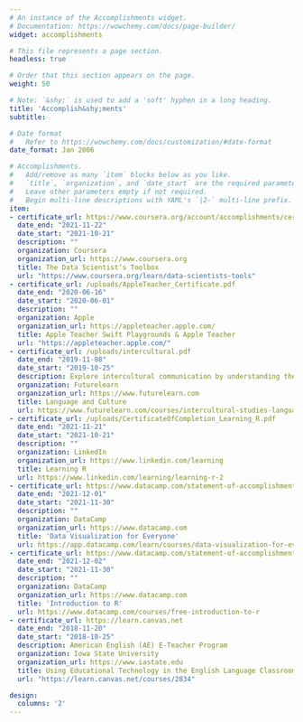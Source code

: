 ```yaml
---
# An instance of the Accomplishments widget.
# Documentation: https://wowchemy.com/docs/page-builder/
widget: accomplishments

# This file represents a page section.
headless: true

# Order that this section appears on the page.
weight: 50

# Note: `&shy;` is used to add a 'soft' hyphen in a long heading.
title: 'Accomplish&shy;ments'
subtitle:

# Date format
#   Refer to https://wowchemy.com/docs/customization/#date-format
date_format: Jan 2006

# Accomplishments.
#   Add/remove as many `item` blocks below as you like.
#   `title`, `organization`, and `date_start` are the required parameters.
#   Leave other parameters empty if not required.
#   Begin multi-line descriptions with YAML's `|2-` multi-line prefix.
item:
- certificate_url: https://www.coursera.org/account/accomplishments/certificate/RHJGYZXAXB89
  date_end: "2021-11-22"
  date_start: "2021-10-21"
  description: ""
  organization: Coursera
  organization_url: https://www.coursera.org
  title: The Data Scientist’s Toolbox
  url: "https://www.coursera.org/learn/data-scientists-tools"
- certificate_url: /uploads/AppleTeacher_Certificate.pdf
  date_end: "2020-06-16"
  date_start: "2020-06-01"
  description: ""
  organization: Apple
  organization_url: https://appleteacher.apple.com/
  title: Apple Teacher Swift Playgrounds & Apple Teacher
  url: "https://appleteacher.apple.com/"
- certificate_url: /uploads/intercultural.pdf
  date_end: "2019-11-08"
  date_start: "2019-10-25"
  description: Explore intercultural communication by understanding the relationship between language and cultural identity.
  organization: Futurelearn
  organization_url: https://www.futurelearn.com
  title: Language and Culture
  url: https://www.futurelearn.com/courses/intercultural-studies-language-culture
- certificate_url: /uploads/CertificateOfCompletion_Learning_R.pdf
  date_end: "2021-11-21"
  date_start: "2021-10-21"
  description: ""
  organization: LinkedIn
  organization_url: https://www.linkedin.com/learning
  title: Learning R
  url: https://www.linkedin.com/learning/learning-r-2
- certificate_url: https://www.datacamp.com/statement-of-accomplishment/course/419665e6cdbe595762e948af0090afab6c099318
  date_end: "2021-12-01"
  date_start: "2021-11-30"
  description: ""
  organization: DataCamp
  organization_url: https://www.datacamp.com
  title: 'Data Visualization for Everyone'
  url: https://app.datacamp.com/learn/courses/data-visualization-for-everyone
- certificate_url: https://www.datacamp.com/statement-of-accomplishment/course/75fef1278a65eb7fca67c314b2ba1aca8abd0aa9
  date_end: "2021-12-02"
  date_start: "2021-11-30"
  description: ""
  organization: DataCamp
  organization_url: https://www.datacamp.com
  title: 'Introduction to R'
  url: https://www.datacamp.com/courses/free-introduction-to-r
- certificate_url: https://learn.canvas.net
  date_end: "2018-11-20"
  date_start: "2018-10-25"
  description: American English (AE) E-Teacher Program
  organization: Iowa State University
  organization_url: https://www.iastate.edu
  title: Using Educational Technology in the English Language Classroom
  url: "https://learn.canvas.net/courses/2834"

design:
  columns: '2' 
---
```

